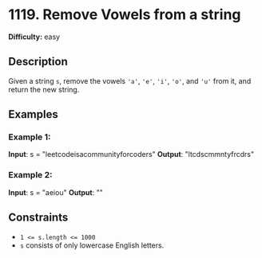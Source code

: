 # 1119. Remove Vowels from a string

__Difficulty:__ easy

## Description

Given a string `s`, remove the vowels `'a'`, `'e'`, `'i'`, `'o'`, and `'u'` from it, and
return the new string.

## Examples

### Example 1:

__Input__: s = "leetcodeisacommunityforcoders"
__Output__: "ltcdscmmntyfrcdrs"

### Example 2:

__Input__: s = "aeiou"
__Output__: ""

## Constraints

- `1 <= s.length <= 1000`
- `s` consists of only lowercase English letters.
